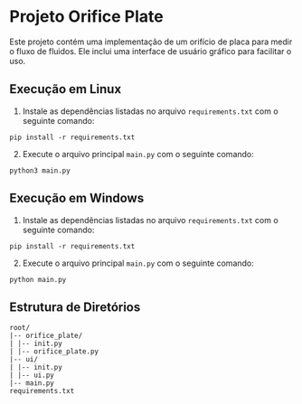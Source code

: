 # Projeto Orifice Plate

Este projeto contém uma implementação de um orifício de placa para medir o fluxo de fluidos. Ele inclui uma interface de usuário gráfico para facilitar o uso.

## Execução em Linux

1. Instale as dependências listadas no arquivo `requirements.txt` com o seguinte comando:

```shell
pip install -r requirements.txt
```

2. Execute o arquivo principal `main.py` com o seguinte comando:


```shell
python3 main.py
```

## Execução em Windows

1. Instale as dependências listadas no arquivo `requirements.txt` com o seguinte comando:

```shell
pip install -r requirements.txt
```

2. Execute o arquivo principal `main.py` com o seguinte comando:

```shell
python main.py
```


## Estrutura de Diretórios

```shell
root/
|-- orifice_plate/
| |-- init.py
| |-- orifice_plate.py
|-- ui/
| |-- init.py
| |-- ui.py
|-- main.py
requirements.txt
```